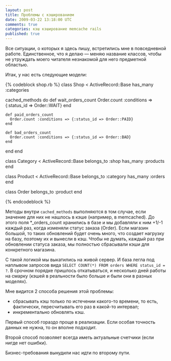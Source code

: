 ```yaml
---
layout: post
title: Проблемы с кэшированием
date: 2009-03-22 13:18:00 UTC
comments: true
categories: кэш кэширование memcache rails
published: true
---
```


Все ситуации, о которых я здесь пишу, встретились мне в повседневной работе. Единственное, что я делаю — меняю название классов,
чтобы не утруждать моего читателя незнакомой для него предметной областью.

Итак, у нас есть следующие модели:

{% codeblock shop.rb %}
class Shop < ActiveRecord::Base
  has_many :categories

  cached_methods do
    def wait_orders_count
      Order.count :conditions => {:status_id => Order::WAIT}
    end

    def paid_orders_count
      Order.count :conditions => {:status_id => Order::PAID}
    end

    def bad_orders_count
      Order.count :conditions => {:status_id => Order::BAD}
    end
  end
end

class Category < ActiveRecord::Base
  belongs_to :shop
  has_many :products
end

class Product < ActiveRecord::Base
  belongs_to :category
  has_many :orders
end

class Order
  belongs_to :product
end

{% endcodeblock %}

Методы внутри `cached_methods` выполняются в том случае, если значение для них не нашлось в кэше (например, в memcached).
До этого поля *_orders_count хранились в базе и мы добавляли к ним +1/-1 каждый раз, когда изменяли статус заказа
(Order). Если магазин большой, то таких обновлений будет очень много, что создает нагрузку на базу, поэтому их и вынесли
в кэш. Чтобы не думать, каждый раз при обновлении статуса заказа, мы полностью сбрасывали кэши для конкретного магазина.

С такой логикой мы выкатились на живой сервер. И база легла под наплывом запросов вида `SELECT COUNT(*) FROM orders
WHERE status_id = ?`. В срочном порядке пришлось откатываться, и несколько дней работы на смарку (кэшей в
реальности было больше и были они в разных моделях).

Мне видится 2 способа решения этой проблемы:

* сбрасывать кэш только по истечении какого-то времени, то есть, фактически, пересчитывать его раз в какой-то интервал;
* инкрементально обновлять кэш.

Первый способ гораздо проще в реализации. Если особая точность данных не нужна, то он вполне подходит.

Второй способ позволяет всегда иметь актуальные счетчики (если нигде нет ошибки).

Бизнес-требования вынудили нас идти по второму пути.
